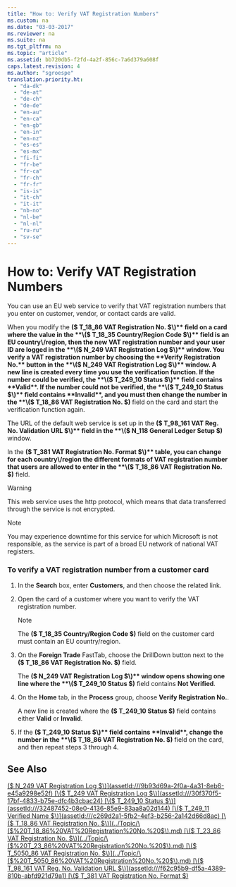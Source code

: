 ```yaml
---
title: "How to: Verify VAT Registration Numbers"
ms.custom: na
ms.date: "03-03-2017"
ms.reviewer: na
ms.suite: na
ms.tgt_pltfrm: na
ms.topic: "article"
ms.assetid: bb720db5-f2fd-4a2f-856c-7a6d379a608f
caps.latest.revision: 4
ms.author: "sgroespe"
translation.priority.ht: 
  - "da-dk"
  - "de-at"
  - "de-ch"
  - "de-de"
  - "en-au"
  - "en-ca"
  - "en-gb"
  - "en-in"
  - "en-nz"
  - "es-es"
  - "es-mx"
  - "fi-fi"
  - "fr-be"
  - "fr-ca"
  - "fr-ch"
  - "fr-fr"
  - "is-is"
  - "it-ch"
  - "it-it"
  - "nb-no"
  - "nl-be"
  - "nl-nl"
  - "ru-ru"
  - "sv-se"
---
```

# How to: Verify VAT Registration Numbers
You can use an EU web service to verify that VAT registration numbers that you enter on customer, vendor, or contact cards are valid.  
  
 When you modify the **\($ T\_18\_86 VAT Registration No. $\)** field on a card where the value in the **\($ T\_18\_35 Country\/Region Code $\)** field is an EU country\/region, then the new VAT registration number and your user ID are logged in the **\($ N\_249 VAT Registration Log $\)** window. You verify a VAT registration number by choosing the **Verify Registration No.** button in the **\($ N\_249 VAT Registration Log $\)** window. A new line is created every time you use the verification function. If the number could be verified, the **\($ T\_249\_10 Status $\)** field contains **Valid**. If the number could not be verified, the **\($ T\_249\_10 Status $\)** field contains **Invalid**, and you must then change the number in the **\($ T\_18\_86 VAT Registration No. $\)** field on the card and start the verification function again.  
  
 The URL of the default web service is set up in the **\($ T\_98\_161 VAT Reg. No. Validation URL $\)** field in the **\($ N\_118 General Ledger Setup $\)** window.  
  
 In the **\($ T\_381 VAT Registration No. Format $\)** table, you can change for each country\/region the different formats of VAT registration number that users are allowed to enter in the **\($ T\_18\_86 VAT Registration No. $\)** field.  
  
> [!WARNING]  
>  This web service uses the http protocol, which means that data transferred through the service is not encrypted.  
  
> [!NOTE]  
>  You may experience downtime for this service for which Microsoft is not responsible, as the service is part of a broad EU network of national VAT registers.  
  
### To verify a VAT registration number from a customer card  
  
1.  In the **Search** box, enter **Customers**, and then choose the related link.  
  
2.  Open the card of a customer where you want to verify the VAT registration number.  
  
    > [!NOTE]  
    >  The **\($ T\_18\_35 Country\/Region Code $\)** field on the customer card must contain an EU country\/region.  
  
3.  On the **Foreign Trade** FastTab, choose the DrillDown button next to the **\($ T\_18\_86 VAT Registration No. $\)** field.  
  
     The **\($ N\_249 VAT Registration Log $\)** window opens showing one line where the **\($ T\_249\_10 Status $\)** field contains **Not Verified**.  
  
4.  On the **Home** tab, in the **Process** group, choose **Verify Registration No.**.  
  
     A new line is created where the **\($ T\_249\_10 Status $\)** field contains either **Valid** or **Invalid**.  
  
5.  If the **\($ T\_249\_10 Status $\)** field contains **Invalid**, change the number in the **\($ T\_18\_86 VAT Registration No. $\)** field on the card, and then repeat steps 3 through 4.  
  
## See Also  
 [\($ N\_249 VAT Registration Log $\)](assetId:///9b93d69a-2f0a-4a31-8eb6-e45a9298e52f)   
 [\($ T\_249 VAT Registration Log $\)](assetId:///30f370f5-17bf-4833-b75e-dfc4b3cbac24)   
 [\($ T\_249\_10 Status $\)](assetId:///32487452-08e0-4136-85e9-83aa8a02d144)   
 [\($ T\_249\_11 Verified Name $\)](assetId:///c269d2a1-5fb2-4ef3-b256-2a142d66d8ac)   
 [\($ T\_18\_86 VAT Registration No. $\)](../Topic/\($%20T_18_86%20VAT%20Registration%20No.%20$\).md)   
 [\($ T\_23\_86 VAT Registration No. $\)](../Topic/\($%20T_23_86%20VAT%20Registration%20No.%20$\).md)   
 [\($ T\_5050\_86 VAT Registration No. $\)](../Topic/\($%20T_5050_86%20VAT%20Registration%20No.%20$\).md)   
 [\($ T\_98\_161 VAT Reg. No. Validation URL $\)](assetId:///f62c95b9-df5a-4389-810b-abfd921d79a1)   
 [\($ T\_381 VAT Registration No. Format $\)](assetId:///9ab10f17-36c6-4ce1-9ca3-0186ecea11d1)
